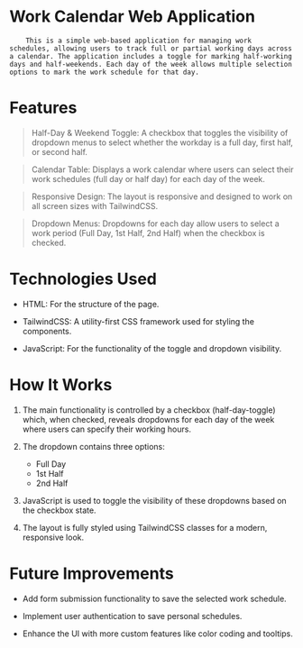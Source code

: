 # Work Calendar Web Application

        This is a simple web-based application for managing work schedules, allowing users to track full or partial working days across a calendar. The application includes a toggle for marking half-working days and half-weekends. Each day of the week allows multiple selection options to mark the work schedule for that day.

# Features

  > Half-Day & Weekend Toggle: A checkbox that toggles the visibility of dropdown menus to select whether the workday is a full day, first half, or second half.

  > Calendar Table: Displays a work calendar where users can select their work schedules (full day or half day) for each day of the week.

  > Responsive Design: The layout is responsive and designed to work on all screen sizes with TailwindCSS.

  > Dropdown Menus: Dropdowns for each day allow users to select a work period (Full Day, 1st Half, 2nd Half) when the checkbox is checked.


# Technologies Used

  * HTML: For the structure of the page.

  * TailwindCSS: A utility-first CSS framework used for styling the components.

  * JavaScript: For the functionality of the toggle and dropdown visibility.



# How It Works

 1. The main functionality is controlled by a checkbox (half-day-toggle) which, when checked, reveals dropdowns for each day of the week where users can specify their working hours.

 2. The dropdown contains three options:
     * Full Day
     * 1st Half
     * 2nd Half

 3. JavaScript is used to toggle the visibility of these dropdowns based on the checkbox state.

 4. The layout is fully styled using TailwindCSS classes for a modern, responsive look.


# Future Improvements

 * Add form submission functionality to save the selected work schedule.

 * Implement user authentication to save personal schedules.

 * Enhance the UI with more custom features like color coding and tooltips.
